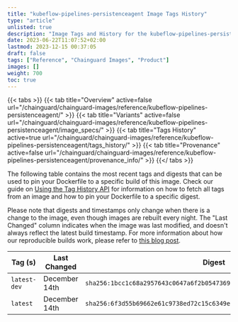 ```yaml
---
title: "kubeflow-pipelines-persistenceagent Image Tags History"
type: "article"
unlisted: true
description: "Image Tags and History for the kubeflow-pipelines-persistenceagent Chainguard Image"
date: 2023-06-22T11:07:52+02:00
lastmod: 2023-12-15 00:37:05
draft: false
tags: ["Reference", "Chainguard Images", "Product"]
images: []
weight: 700
toc: true
---
```


{{< tabs >}}
{{< tab title="Overview" active=false url="/chainguard/chainguard-images/reference/kubeflow-pipelines-persistenceagent/" >}}
{{< tab title="Variants" active=false url="/chainguard/chainguard-images/reference/kubeflow-pipelines-persistenceagent/image_specs/" >}}
{{< tab title="Tags History" active=true url="/chainguard/chainguard-images/reference/kubeflow-pipelines-persistenceagent/tags_history/" >}}
{{< tab title="Provenance" active=false url="/chainguard/chainguard-images/reference/kubeflow-pipelines-persistenceagent/provenance_info/" >}}
{{</ tabs >}}

The following table contains the most recent tags and digests that can be used to pin your Dockerfile to a specific build of this image. Check our guide on [Using the Tag History API](/chainguard/chainguard-images/using-the-tag-history-api/) for information on how to fetch all tags from an image and how to pin your Dockerfile to a specific digest.

Please note that digests and timestamps only change when there is a change to the image, even though images are rebuilt every night. The "Last Changed" column indicates when the image was last modified, and doesn't always reflect the latest build timestamp. For more information about how our reproducible builds work, please refer to [this blog post](https://www.chainguard.dev/unchained/reproducing-chainguards-reproducible-image-builds).

| Tag (s)       | Last Changed  | Digest                                                                    |
|---------------|---------------|---------------------------------------------------------------------------|
|  `latest-dev` | December 14th | `sha256:1bcc1c68a2957643c0647a6f2b054736973e501c7c26e031650c94529ac35dd0` |
|  `latest`     | December 14th | `sha256:6f3d55b69662e61c9738ed72c15c6349efcfb86a9eb51d9746b858d96fd5b62d` |

